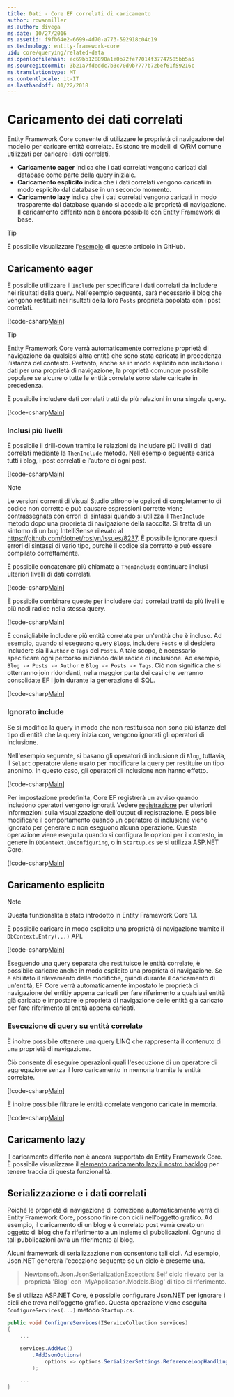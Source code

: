```yaml
---
title: Dati - Core EF correlati di caricamento
author: rowanmiller
ms.author: divega
ms.date: 10/27/2016
ms.assetid: f9fb64e2-6699-4d70-a773-592918c04c19
ms.technology: entity-framework-core
uid: core/querying/related-data
ms.openlocfilehash: ec69bb128890a1e0b72fe77014f37747585bb5a5
ms.sourcegitcommit: 3b21a7fdeddc7b3c70d9b7777b72bef61f59216c
ms.translationtype: MT
ms.contentlocale: it-IT
ms.lasthandoff: 01/22/2018
---
```

# <a name="loading-related-data"></a>Caricamento dei dati correlati

Entity Framework Core consente di utilizzare le proprietà di navigazione del modello per caricare entità correlate. Esistono tre modelli di O/RM comune utilizzati per caricare i dati correlati.
* **Caricamento eager** indica che i dati correlati vengono caricati dal database come parte della query iniziale.
* **Caricamento esplicito** indica che i dati correlati vengono caricati in modo esplicito dal database in un secondo momento.
* **Caricamento lazy** indica che i dati correlati vengono caricati in modo trasparente dal database quando si accede alla proprietà di navigazione. Il caricamento differito non è ancora possibile con Entity Framework di base.

> [!TIP]  
> È possibile visualizzare l'[esempio](https://github.com/aspnet/EntityFramework.Docs/tree/master/samples/core/Querying) di questo articolo in GitHub.

## <a name="eager-loading"></a>Caricamento eager

È possibile utilizzare il `Include` per specificare i dati correlati da includere nei risultati della query. Nell'esempio seguente, sarà necessario il blog che vengono restituiti nei risultati della loro `Posts` proprietà popolata con i post correlati.

[!code-csharp[Main](../../../samples/core/Querying/Querying/RelatedData/Sample.cs#SingleInclude)]

> [!TIP]  
> Entity Framework Core verrà automaticamente correzione proprietà di navigazione da qualsiasi altra entità che sono stata caricata in precedenza l'istanza del contesto. Pertanto, anche se in modo esplicito non includono i dati per una proprietà di navigazione, la proprietà comunque possibile popolare se alcune o tutte le entità correlate sono state caricate in precedenza.


È possibile includere dati correlati tratti da più relazioni in una singola query.

[!code-csharp[Main](../../../samples/core/Querying/Querying/RelatedData/Sample.cs#MultipleIncludes)]

### <a name="including-multiple-levels"></a>Inclusi più livelli

È possibile il drill-down tramite le relazioni da includere più livelli di dati correlati mediante la `ThenInclude` metodo. Nell'esempio seguente carica tutti i blog, i post correlati e l'autore di ogni post.

[!code-csharp[Main](../../../samples/core/Querying/Querying/RelatedData/Sample.cs#SingleThenInclude)]

> [!NOTE]  
> Le versioni correnti di Visual Studio offrono le opzioni di completamento di codice non corretto e può causare espressioni corrette viene contrassegnata con errori di sintassi quando si utilizza il `ThenInclude` metodo dopo una proprietà di navigazione della raccolta. Si tratta di un sintomo di un bug IntelliSense rilevato al https://github.com/dotnet/roslyn/issues/8237. È possibile ignorare questi errori di sintassi di vario tipo, purché il codice sia corretto e può essere compilato correttamente. 

È possibile concatenare più chiamate a `ThenInclude` continuare inclusi ulteriori livelli di dati correlati.

[!code-csharp[Main](../../../samples/core/Querying/Querying/RelatedData/Sample.cs#MultipleThenIncludes)]

È possibile combinare queste per includere dati correlati tratti da più livelli e più nodi radice nella stessa query.

[!code-csharp[Main](../../../samples/core/Querying/Querying/RelatedData/Sample.cs#IncludeTree)]

È consigliabile includere più entità correlate per un'entità che è incluso. Ad esempio, quando si eseguono query `Blog`s, includere `Posts` e si desidera includere sia il `Author` e `Tags` del `Posts`. A tale scopo, è necessario specificare ogni percorso iniziando dalla radice di inclusione. Ad esempio, `Blog -> Posts -> Author` e `Blog -> Posts -> Tags`. Ciò non significa che si otterranno join ridondanti, nella maggior parte dei casi che verranno consolidate EF i join durante la generazione di SQL.

[!code-csharp[Main](../../../samples/core/Querying/Querying/RelatedData/Sample.cs#MultipleLeafIncludes)]

### <a name="ignored-includes"></a>Ignorato include

Se si modifica la query in modo che non restituisca non sono più istanze del tipo di entità che la query inizia con, vengono ignorati gli operatori di inclusione.

Nell'esempio seguente, si basano gli operatori di inclusione di `Blog`, tuttavia, il `Select` operatore viene usato per modificare la query per restituire un tipo anonimo. In questo caso, gli operatori di inclusione non hanno effetto.

[!code-csharp[Main](../../../samples/core/Querying/Querying/RelatedData/Sample.cs#IgnoredInclude)]

Per impostazione predefinita, Core EF registrerà un avviso quando includono operatori vengono ignorati. Vedere [registrazione](../miscellaneous/logging.md) per ulteriori informazioni sulla visualizzazione dell'output di registrazione. È possibile modificare il comportamento quando un operatore di inclusione viene ignorato per generare o non eseguono alcuna operazione. Questa operazione viene eseguita quando si configura le opzioni per il contesto, in genere in `DbContext.OnConfiguring`, o in `Startup.cs` se si utilizza ASP.NET Core.

[!code-csharp[Main](../../../samples/core/Querying/Querying/RelatedData/ThrowOnIgnoredInclude/BloggingContext.cs#OnConfiguring)]

## <a name="explicit-loading"></a>Caricamento esplicito

> [!NOTE]  
> Questa funzionalità è stato introdotto in Entity Framework Core 1.1.

È possibile caricare in modo esplicito una proprietà di navigazione tramite il `DbContext.Entry(...)` API.

[!code-csharp[Main](../../../samples/core/Querying/Querying/RelatedData/Sample.cs#Eager)]

Eseguendo una query separata che restituisce le entità correlate, è possibile caricare anche in modo esplicito una proprietà di navigazione. Se è abilitato il rilevamento delle modifiche, quindi durante il caricamento di un'entità, EF Core verrà automaticamente impostato le proprietà di navigazione del entitiy appena caricati per fare riferimento a qualsiasi entità già caricato e impostare le proprietà di navigazione delle entità già caricato per fare riferimento al entità appena caricati.

### <a name="querying-related-entities"></a>Esecuzione di query su entità correlate

È inoltre possibile ottenere una query LINQ che rappresenta il contenuto di una proprietà di navigazione.

Ciò consente di eseguire operazioni quali l'esecuzione di un operatore di aggregazione senza il loro caricamento in memoria tramite le entità correlate.

[!code-csharp[Main](../../../samples/core/Querying/Querying/RelatedData/Sample.cs#NavQueryAggregate)]

È inoltre possibile filtrare le entità correlate vengono caricate in memoria.

[!code-csharp[Main](../../../samples/core/Querying/Querying/RelatedData/Sample.cs#NavQueryFiltered)]

## <a name="lazy-loading"></a>Caricamento lazy

Il caricamento differito non è ancora supportato da Entity Framework Core. È possibile visualizzare il [elemento caricamento lazy il nostro backlog](https://github.com/aspnet/EntityFramework/issues/3797) per tenere traccia di questa funzionalità.

## <a name="related-data-and-serialization"></a>Serializzazione e i dati correlati

Poiché le proprietà di navigazione di correzione automaticamente verrà di Entity Framework Core, possono finire con cicli nell'oggetto grafico. Ad esempio, il caricamento di un blog e è correlato post verrà creato un oggetto di blog che fa riferimento a un insieme di pubblicazioni. Ognuno di tali pubblicazioni avrà un riferimento al blog.

Alcuni framework di serializzazione non consentono tali cicli. Ad esempio, Json.NET genererà l'eccezione seguente se un ciclo è presente una.

> Newtonsoft.Json.JsonSerializationException: Self ciclo rilevato per la proprietà 'Blog' con 'MyApplication.Models.Blog' di tipo di riferimento.

Se si utilizza ASP.NET Core, è possibile configurare Json.NET per ignorare i cicli che trova nell'oggetto grafico. Questa operazione viene eseguita `ConfigureServices(...)` metodo `Startup.cs`.

``` csharp
public void ConfigureServices(IServiceCollection services)
{
    ...

    services.AddMvc()
        .AddJsonOptions(
            options => options.SerializerSettings.ReferenceLoopHandling = Newtonsoft.Json.ReferenceLoopHandling.Ignore
        );

    ...
}
```
